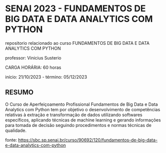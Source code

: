 # SENAI 2023 - FUNDAMENTOS DE BIG DATA E DATA ANALYTICS COM PYTHON

repositorio relacionado ao curso FUNDAMENTOS DE BIG DATA E DATA ANALYTICS COM PYTHON

professor: Vinicius Susterio

CARGA HORÁRIA: 60 horas

início: 21/10/2023 - término: 05/12/2023

## RESUMO
O Curso de Aperfeiçoamento Profissional Fundamentos de Big Data e Data Analytics com Python tem por objetivo o desenvolvimento de competências relativas à extração e transformação de dados utilizando softwares específicos, aplicando técnicas de machine learning e gerando informações para tomada de decisão seguindo procedimentos e normas técnicas de qualidade.


fonte:
https://sbc.sp.senai.br/curso/90692/120/fundamentos-de-big-data-e-data-analytics-com-python
